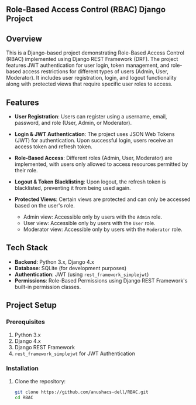 ## Role-Based Access Control (RBAC) Django Project

## Overview

This is a Django-based project demonstrating Role-Based Access Control (RBAC) implemented using Django REST Framework (DRF). 
The project features JWT authentication for user login, token management, and role-based access restrictions for different types of users (Admin, User, Moderator).
It includes user registration, login, and logout functionality along with protected views that require specific user roles to access.

## Features

- **User Registration**: Users can register using a username, email, password, and role (User, Admin, or Moderator).
- **Login & JWT Authentication**: The project uses JSON Web Tokens (JWT) for authentication. Upon successful login, users receive an access token and refresh token.
- **Role-Based Access**: Different roles (Admin, User, Moderator) are implemented, with users only allowed to access resources permitted by their role.
- **Logout & Token Blacklisting**: Upon logout, the refresh token is blacklisted, preventing it from being used again.
- **Protected Views**: Certain views are protected and can only be accessed based on the user's role.
  
  - Admin view: Accessible only by users with the `Admin` role.
  - User view: Accessible only by users with the `User` role.
  - Moderator view: Accessible only by users with the `Moderator` role.

## Tech Stack

- **Backend**: Python 3.x, Django 4.x
- **Database**: SQLite (for development purposes)
- **Authentication**: JWT (using `rest_framework_simplejwt`)
- **Permissions**: Role-Based Permissions using Django REST Framework's built-in permission classes.

## Project Setup

### Prerequisites

1. Python 3.x
2. Django 4.x
3. Django REST Framework
4. `rest_framework_simplejwt` for JWT Authentication

### Installation

1. Clone the repository:

   ```bash
   git clone https://github.com/anushacs-dell/RBAC.git
   cd RBAC

